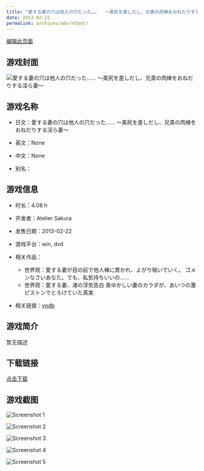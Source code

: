 ```yaml
---
title: "愛する妻の穴は他人の穴だった……   ～美尻を差しだし、兄貴の肉棒をおねだりする淫ら妻～"
date: 2013-02-22
permalink: archives/adv/ntbvt/
---
```

[编辑此页面](https://github.com/ACG-3/ADV3-source/blob/main/source/_posts/%E6%84%9B%E3%81%99%E3%82%8B%E5%A6%BB%E3%81%AE%E7%A9%B4%E3%81%AF%E4%BB%96%E4%BA%BA%E3%81%AE%E7%A9%B4%E3%81%A0%E3%81%A3%E3%81%9F%E2%80%A6%E2%80%A6%20%20%20%EF%BD%9E%E7%BE%8E%E5%B0%BB%E3%82%92%E5%B7%AE%E3%81%97%E3%81%A0%E3%81%97%E3%80%81%E5%85%84%E8%B2%B4%E3%81%AE%E8%82%89%E6%A3%92%E3%82%92%E3%81%8A%E3%81%AD%E3%81%A0%E3%82%8A%E3%81%99%E3%82%8B%E6%B7%AB%E3%82%89%E5%A6%BB%EF%BD%9E.md)

## 游戏封面

![愛する妻の穴は他人の穴だった……   ～美尻を差しだし、兄貴の肉棒をおねだりする淫ら妻～](https://pan.timero.xyz/d/onedrive/img_lib_001/%E6%84%9B%E3%81%99%E3%82%8B%E5%A6%BB%E3%81%AE%E7%A9%B4%E3%81%AF%E4%BB%96%E4%BA%BA%E3%81%AE%E7%A9%B4%E3%81%A0%E3%81%A3%E3%81%9F%E2%80%A6%E2%80%A6%20%20%20%EF%BD%9E%E7%BE%8E%E5%B0%BB%E3%82%92%E5%B7%AE%E3%81%97%E3%81%A0%E3%81%97%E3%80%81%E5%85%84%E8%B2%B4%E3%81%AE%E8%82%89%E6%A3%92%E3%82%92%E3%81%8A%E3%81%AD%E3%81%A0%E3%82%8A%E3%81%99%E3%82%8B%E6%B7%AB%E3%82%89%E5%A6%BB%EF%BD%9E_cover.avif)


## 游戏名称

- 日文：愛する妻の穴は他人の穴だった……   ～美尻を差しだし、兄貴の肉棒をおねだりする淫ら妻～
- 英文：None
- 中文：None

- 别名：


## 游戏信息

- 时长：4.08 h
- 开发者：Atelier Sakura
- 发售日期：2013-02-22
- 游戏平台：win, dvd
- 相关作品：
   - 世界观：愛する妻が目の前で他人棒に貫かれ、よがり喘いでいく。 ゴメンなさいあなた。でも、私気持ちいいの……
   - 世界观：愛する妻、渚の浮気告白 奥ゆかしい妻のカラダが、あいつの激ピストンでとろけていた真実

- 相关链接：[vndb](https://vndb.org/v11992)


## 游戏简介

暂无描述


## 下载链接

[点击下载](https://pan.timero.xyz/onedrive/adv_lib_001/%E6%84%9B%E3%81%99%E3%82%8B%E5%A6%BB%E3%81%AE%E7%A9%B4%E3%81%AF%E4%BB%96%E4%BA%BA%E3%81%AE%E7%A9%B4%E3%81%A0%E3%81%A3%E3%81%9F%E2%80%A6%E2%80%A6%20%20%20%EF%BD%9E%E7%BE%8E%E5%B0%BB%E3%82%92%E5%B7%AE%E3%81%97%E3%81%A0%E3%81%97%E3%80%81%E5%85%84%E8%B2%B4%E3%81%AE%E8%82%89%E6%A3%92%E3%82%92%E3%81%8A%E3%81%AD%E3%81%A0%E3%82%8A%E3%81%99%E3%82%8B%E6%B7%AB%E3%82%89%E5%A6%BB%EF%BD%9E)


## 游戏截图


![Screenshot 1](https://pan.timero.xyz/d/onedrive/img_lib_001/%E6%84%9B%E3%81%99%E3%82%8B%E5%A6%BB%E3%81%AE%E7%A9%B4%E3%81%AF%E4%BB%96%E4%BA%BA%E3%81%AE%E7%A9%B4%E3%81%A0%E3%81%A3%E3%81%9F%E2%80%A6%E2%80%A6%20%20%20%EF%BD%9E%E7%BE%8E%E5%B0%BB%E3%82%92%E5%B7%AE%E3%81%97%E3%81%A0%E3%81%97%E3%80%81%E5%85%84%E8%B2%B4%E3%81%AE%E8%82%89%E6%A3%92%E3%82%92%E3%81%8A%E3%81%AD%E3%81%A0%E3%82%8A%E3%81%99%E3%82%8B%E6%B7%AB%E3%82%89%E5%A6%BB%EF%BD%9E_Screenshot_1.avif)

![Screenshot 2](https://pan.timero.xyz/d/onedrive/img_lib_001/%E6%84%9B%E3%81%99%E3%82%8B%E5%A6%BB%E3%81%AE%E7%A9%B4%E3%81%AF%E4%BB%96%E4%BA%BA%E3%81%AE%E7%A9%B4%E3%81%A0%E3%81%A3%E3%81%9F%E2%80%A6%E2%80%A6%20%20%20%EF%BD%9E%E7%BE%8E%E5%B0%BB%E3%82%92%E5%B7%AE%E3%81%97%E3%81%A0%E3%81%97%E3%80%81%E5%85%84%E8%B2%B4%E3%81%AE%E8%82%89%E6%A3%92%E3%82%92%E3%81%8A%E3%81%AD%E3%81%A0%E3%82%8A%E3%81%99%E3%82%8B%E6%B7%AB%E3%82%89%E5%A6%BB%EF%BD%9E_Screenshot_2.avif)

![Screenshot 3](https://pan.timero.xyz/d/onedrive/img_lib_001/%E6%84%9B%E3%81%99%E3%82%8B%E5%A6%BB%E3%81%AE%E7%A9%B4%E3%81%AF%E4%BB%96%E4%BA%BA%E3%81%AE%E7%A9%B4%E3%81%A0%E3%81%A3%E3%81%9F%E2%80%A6%E2%80%A6%20%20%20%EF%BD%9E%E7%BE%8E%E5%B0%BB%E3%82%92%E5%B7%AE%E3%81%97%E3%81%A0%E3%81%97%E3%80%81%E5%85%84%E8%B2%B4%E3%81%AE%E8%82%89%E6%A3%92%E3%82%92%E3%81%8A%E3%81%AD%E3%81%A0%E3%82%8A%E3%81%99%E3%82%8B%E6%B7%AB%E3%82%89%E5%A6%BB%EF%BD%9E_Screenshot_3.avif)

![Screenshot 4](https://pan.timero.xyz/d/onedrive/img_lib_001/%E6%84%9B%E3%81%99%E3%82%8B%E5%A6%BB%E3%81%AE%E7%A9%B4%E3%81%AF%E4%BB%96%E4%BA%BA%E3%81%AE%E7%A9%B4%E3%81%A0%E3%81%A3%E3%81%9F%E2%80%A6%E2%80%A6%20%20%20%EF%BD%9E%E7%BE%8E%E5%B0%BB%E3%82%92%E5%B7%AE%E3%81%97%E3%81%A0%E3%81%97%E3%80%81%E5%85%84%E8%B2%B4%E3%81%AE%E8%82%89%E6%A3%92%E3%82%92%E3%81%8A%E3%81%AD%E3%81%A0%E3%82%8A%E3%81%99%E3%82%8B%E6%B7%AB%E3%82%89%E5%A6%BB%EF%BD%9E_Screenshot_4.avif)

![Screenshot 5](https://pan.timero.xyz/d/onedrive/img_lib_001/%E6%84%9B%E3%81%99%E3%82%8B%E5%A6%BB%E3%81%AE%E7%A9%B4%E3%81%AF%E4%BB%96%E4%BA%BA%E3%81%AE%E7%A9%B4%E3%81%A0%E3%81%A3%E3%81%9F%E2%80%A6%E2%80%A6%20%20%20%EF%BD%9E%E7%BE%8E%E5%B0%BB%E3%82%92%E5%B7%AE%E3%81%97%E3%81%A0%E3%81%97%E3%80%81%E5%85%84%E8%B2%B4%E3%81%AE%E8%82%89%E6%A3%92%E3%82%92%E3%81%8A%E3%81%AD%E3%81%A0%E3%82%8A%E3%81%99%E3%82%8B%E6%B7%AB%E3%82%89%E5%A6%BB%EF%BD%9E_Screenshot_5.avif)

